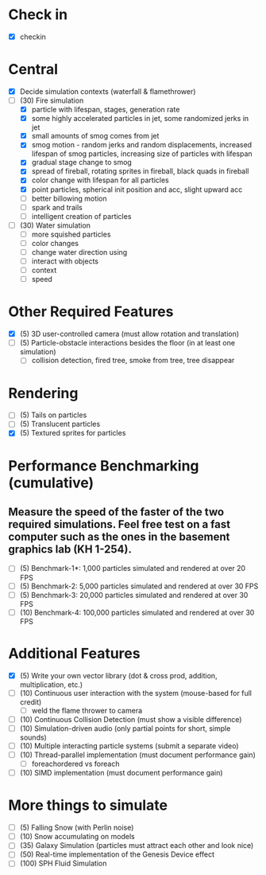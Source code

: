 # Check in
- [x] checkin

# Central
- [x] Decide simulation contexts (waterfall & flamethrower)
- [ ] (30) Fire simulation
    - [x] particle with lifespan, stages, generation rate
    - [x] some highly accelerated particles in jet, some randomized jerks in jet
    - [x] small amounts of smog comes from jet
    - [x] smog motion - random jerks and random displacements, increased lifespan of smog particles, increasing size of particles with lifespan
    - [x] gradual stage change to smog
    - [x] spread of fireball, rotating sprites in fireball, black quads in fireball
    - [x] color change with lifespan for all particles
    - [x] point particles, spherical init position and acc,  slight upward acc
    - [ ] better billowing motion
    - [ ] spark and trails
    - [ ] intelligent creation of particles
- [ ] (30) Water simulation
    - [ ] more squished particles
    - [ ] color changes
    - [ ] change water direction using
    - [ ] interact with objects
    - [ ] context
    - [ ] speed
 
# Other Required Features 
- [x] (5) 3D user-controlled camera (must allow rotation and translation) 
- [ ] (5) Particle-obstacle interactions besides the floor (in at least one simulation) 
    - [ ] collision detection, fired tree, smoke from tree, tree disappear
 
# Rendering 
- [ ] (5) Tails on particles 
- [ ] (5) Translucent particles 
- [x] (5) Textured sprites for particles 
 
# Performance Benchmarking (cumulative) 
## Measure the speed of the faster of the two required simulations. Feel free test on a fast  computer such as the ones in the basement graphics lab (KH 1-254).  
- [ ] (5) Benchmark-1*: 1,000 particles simulated and rendered at over 20 FPS 
- [ ] (5) Benchmark-2: 5,000 particles simulated and rendered at over 30 FPS 
- [ ] (5) Benchmark-3: 20,000 particles simulated and rendered at over 30 FPS 
- [ ] (10) Benchmark-4: 100,000 particles simulated and rendered at over 30 FPS 
 
# Additional Features
- [x] (5) Write your own vector library (dot & cross prod, addition, multiplication, etc.) 
- [ ] (10) Continuous user interaction with the system (mouse-based for full credit) 
    - [ ] weld the flame thrower to camera
- [ ] (10) Continuous Collision Detection (must show a visible difference) 
- [ ] (10) Simulation-driven audio (only partial points for short, simple sounds) 
- [ ] (10) Multiple interacting particle systems (submit a separate video) 
- [ ] (10) Thread-parallel implementation (must document performance gain)
    - [ ] foreachordered vs foreach
- [ ] (10) SIMD implementation (must document performance gain) 
 
# More things to simulate 
- [ ] (5) Falling Snow (with Perlin noise) 
- [ ] (10) Snow accumulating on models 
- [ ] (35) Galaxy Simulation (particles must attract each other and look nice) 
- [ ] (50) Real-time implementation of the Genesis Device effect  
- [ ] (100) SPH Fluid Simulation 
